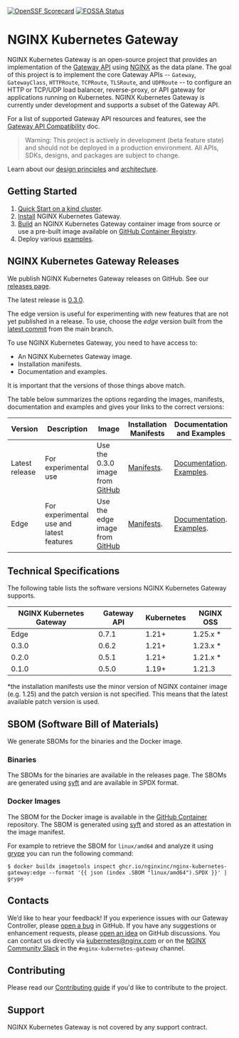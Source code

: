 [![OpenSSF Scorecard](https://api.securityscorecards.dev/projects/github.com/nginxinc/nginx-kubernetes-gateway/badge)](https://api.securityscorecards.dev/projects/github.com/nginxinc/nginx-kubernetes-gateway) [![FOSSA Status](https://app.fossa.com/api/projects/custom%2B5618%2Fgithub.com%2Fnginxinc%2Fnginx-kubernetes-gateway.svg?type=shield)](https://app.fossa.com/projects/custom%2B5618%2Fgithub.com%2Fnginxinc%2Fnginx-kubernetes-gateway?ref=badge_shield)

# NGINX Kubernetes Gateway

NGINX Kubernetes Gateway is an open-source project that provides an implementation of the [Gateway API](https://gateway-api.sigs.k8s.io/) using [NGINX](https://nginx.org/) as the data plane. The goal of this project is to implement the core Gateway APIs -- `Gateway`, `GatewayClass`, `HTTPRoute`, `TCPRoute`, `TLSRoute`, and `UDPRoute` -- to configure an HTTP or TCP/UDP load balancer, reverse-proxy, or API gateway for applications running on Kubernetes. NGINX Kubernetes Gateway is currently under development and supports a subset of the Gateway API.

For a list of supported Gateway API resources and features, see the [Gateway API Compatibility](docs/gateway-api-compatibility.md) doc.

> Warning: This project is actively in development (beta feature state) and should not be deployed in a production environment.
> All APIs, SDKs, designs, and packages are subject to change.

Learn about our [design principles](/docs/developer/design-principles.md) and [architecture](/docs/architecture.md). 

## Getting Started

1. [Quick Start on a kind cluster](docs/running-on-kind.md).
2. [Install](docs/installation.md) NGINX Kubernetes Gateway.
3. [Build](docs/building-the-image.md) an NGINX Kubernetes Gateway container image from source or use a pre-built image available on [GitHub Container Registry](https://github.com/nginxinc/nginx-kubernetes-gateway/pkgs/container/nginx-kubernetes-gateway).
4. Deploy various [examples](examples).

## NGINX Kubernetes Gateway Releases

We publish NGINX Kubernetes Gateway releases on GitHub. See our [releases page](https://github.com/nginxinc/nginx-kubernetes-gateway/releases).

The latest release is [0.3.0](https://github.com/nginxinc/kubernetes-ingress/releases/tag/v0.3.0).

The edge version is useful for experimenting with new features that are not yet published in a release. To use, choose the *edge* version built from the [latest commit](https://github.com/nginxinc/nginx-kubernetes-gateway/commits/main) from the main branch.

To use NGINX Kubernetes Gateway, you need to have access to:
* An NGINX Kubernetes Gateway image.
* Installation manifests.
* Documentation and examples.

It is important that the versions of those things above match.

The table below summarizes the options regarding the images, manifests, documentation and examples and gives your links to the correct versions:

| Version | Description | Image | Installation Manifests | Documentation and Examples |
|-|-|-|-|-|
| Latest release | For experimental use | Use the 0.3.0 image from [GitHub](https://github.com/nginxinc/nginx-kubernetes-gateway/pkgs/container/nginx-kubernetes-gateway) | [Manifests](https://github.com/nginxinc/nginx-kubernetes-gateway/tree/v0.3.0/deploy). | [Documentation](https://github.com/nginxinc/nginx-kubernetes-gateway/tree/v0.3.0/docs). [Examples](https://github.com/nginxinc/nginx-kubernetes-gateway/tree/v0.3.0/examples). |
| Edge| For experimental use and latest features | Use the edge image from [GitHub](https://github.com/nginxinc/nginx-kubernetes-gateway/pkgs/container/nginx-kubernetes-gateway) | [Manifests](https://github.com/nginxinc/nginx-kubernetes-gateway/tree/main/deploy). | [Documentation](https://github.com/nginxinc/nginx-kubernetes-gateway/tree/main/docs). [Examples](https://github.com/nginxinc/nginx-kubernetes-gateway/tree/main/examples). |

## Technical Specifications

The following table lists the software versions NGINX Kubernetes Gateway supports.

| NGINX Kubernetes Gateway | Gateway API | Kubernetes | NGINX OSS |
|-|-|-|-|
| Edge | 0.7.1 | 1.21+ | 1.25.x *|
| 0.3.0 | 0.6.2 | 1.21+ | 1.23.x *|
| 0.2.0 | 0.5.1 | 1.21+ | 1.21.x *|
| 0.1.0 | 0.5.0 | 1.19+ | 1.21.3 |

\*the installation manifests use the minor version of NGINX container image (e.g. 1.25) and the patch version is not specified. This means that the latest available patch version is used.

## SBOM (Software Bill of Materials)

We generate SBOMs for the binaries and the Docker image.

### Binaries

The SBOMs for the binaries are available in the releases page. The SBOMs are generated using [syft](https://github.com/anchore/syft) and are available in SPDX format.

### Docker Images

The SBOM for the Docker image is available in the [GitHub Container](https://github.com/nginxinc/nginx-kubernetes-gateway/pkgs/container/nginx-kubernetes-gateway) repository. The SBOM is generated using [syft](https://github.com/anchore/syft) and stored as an attestation in the image manifest.

For example to retrieve the SBOM for `linux/amd64` and analyze it using [grype](https://github.com/anchore/grype) you can run the following command:
```
$ docker buildx imagetools inspect ghcr.io/nginxinc/nginx-kubernetes-gateway:edge --format '{{ json (index .SBOM "linux/amd64").SPDX }}' | grype
```

## Contacts

We’d like to hear your feedback! If you experience issues with our Gateway Controller, please [open a bug][bug] in
GitHub. If you have any suggestions or enhancement requests, please [open an idea][idea] on GitHub discussions. You can
contact us directly via kubernetes@nginx.com or on the [NGINX Community Slack][slack] in the `#nginx-kubernetes-gateway`
channel.

[bug]:https://github.com/nginxinc/nginx-kubernetes-gateway/issues/new?assignees=&labels=&projects=&template=bug_report.md&title=
[idea]:https://github.com/nginxinc/nginx-kubernetes-gateway/discussions/categories/ideas
[slack]: https://nginxcommunity.slack.com/channels/nginx-kubernetes-gateway

## Contributing

Please read our [Contributing guide](CONTRIBUTING.md) if you'd like to contribute to the project.

## Support

NGINX Kubernetes Gateway is not covered by any support contract.

